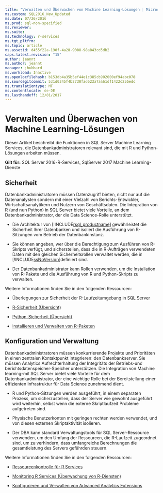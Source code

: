 ```yaml
---
title: "Verwalten und Überwachen von Machine Learning-Lösungen | Microsoft Docs"
ms.custom: SQL2016_New_Updated
ms.date: 07/26/2016
ms.prod: sql-non-specified
ms.reviewer: 
ms.suite: 
ms.technology: r-services
ms.tgt_pltfrm: 
ms.topic: article
ms.assetid: d455f22a-190f-4a28-9088-98a843cd5db2
caps.latest.revision: "15"
author: jeannt
ms.author: jeannt
manager: jhubbard
ms.workload: Inactive
ms.openlocfilehash: b153db4a35b5ef44e1c385cb902000ef94abc078
ms.sourcegitcommit: 531d0245f4b2730fad623a7aa61df1422c255edc
ms.translationtype: MT
ms.contentlocale: de-DE
ms.lasthandoff: 12/01/2017
---
```

# <a name="managing-and-monitoring-machine-learning-solutions"></a>Verwalten und Überwachen von Machine Learning-Lösungen

Dieser Artikel beschreibt die Funktionen in SQL Server Machine Learning Services, die Datenbankadministratoren relevant sind, die mit R und Python-Lösungen arbeiten müssen.

**Gilt für:** SQL Server 2016-R-Services, SqlServer 2017 Machine Learning-Dienste

## <a name="security"></a>Sicherheit

Datenbankadministratoren müssen Datenzugriff bieten, nicht nur auf die Datenanalysten sondern mit einer Vielzahl von Berichts-Entwickler, Wirtschaftsanalytikern und Nutzern von Geschäftsdaten. Die Integration von R (und nun Python) in SQL Server bietet viele Vorteile, an dem Datenbankadministrator, der die Data Science-Rolle unterstützt.

+ Die Architektur von [!INCLUDE[rsql_productname](../../includes/rsql-productname-md.md)] gewährleistet die Sicherheit Ihrer Datenbanken und isoliert die Ausführung von R-Sitzungen vom Betrieb der Datenbankinstanz.

+ Sie können angeben, wer über die Berechtigung zum Ausführen von R-Skripts verfügt, und sicherstellen, dass die in R-Aufträgen verwendeten Daten mit den gleichen Sicherheitsrollen verwaltet werden, die in [!INCLUDE[ssNoVersion](../../includes/ssnoversion-md.md)]definiert sind.

+ Der Datenbankadministrator kann Rollen verwenden, um die Installation von R-Pakete und die Ausführung von R und Python-Skripts zu verwalten.

Weitere Informationen finden Sie in den folgenden Ressourcen:

+ [Überlegungen zur Sicherheit der R-Laufzeitumgebung in SQL Server](../../advanced-analytics/r/security-considerations-for-the-r-runtime-in-sql-server.md)

+ [R-Sicherheit (Übersicht)](../r/security-overview-sql-server-r.md)

+ [Python-Sicherheit (Übersicht)](../python/security-overview-sql-server-python-services.md)

+ [Installieren und Verwalten von R-Paketen](../../advanced-analytics/r-services/installing-and-managing-r-packages.md)

## <a name="configuration-and-management"></a>Konfiguration und Verwaltung

Datenbankadministratoren müssen konkurrierende Projekte und Prioritäten in einen zentralen Kontaktpunkt integrieren: den Datenbankserver. Sie müssen Analytics Aufrechterhaltung der Integritäts der Betriebs-und berichtsdatenspeicher-Speicher unterstützen. Die Integration von Machine learning-mit SQL Server bietet viele Vorteile für dem Datenbankadministrator, der eine wichtige Rolle bei der Bereitstellung einer effizienten Infrastruktur für Data Science zunehmend dient.

+ R und Python-Sitzungen werden ausgeführt, in einem separaten Prozess, um sicherzustellen, dass der Server wie gewohnt ausgeführt wird weiterhin, selbst wenn die externe Skriptlaufzeit Probleme aufgetreten sind.

+ Physische Benutzerkonten mit geringen rechten werden verwendet, und von diesen externen Skriptaktivität isolieren.

+ Der DBA kann standard Verwaltungstools für SQL Server-Ressource verwenden, um den Umfang der Ressourcen, die R-Laufzeit zugeordnet sind, um zu verhindern, dass umfangreiche Berechnungen die gesamtleistung des Servers gefährden steuern.

Weitere Informationen finden Sie in den folgenden Ressourcen:

+ [Ressourcenkontrolle für R Services](../r/resource-governance-for-r-services.md)

+ [Monitoring R Services (Überwachung von R-Diensten)](../r/monitoring-r-services.md)

+ [Konfigurieren und Verwalten von Advanced Analytics Extensions](../r/configure-and-manage-advanced-analytics-extensions.md)
